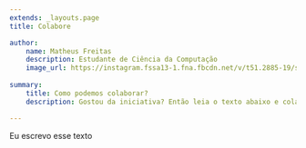 ```yaml
---
extends: _layouts.page
title: Colabore

author: 
    name: Matheus Freitas
    description: Estudante de Ciência da Computação
    image_url: https://instagram.fssa13-1.fna.fbcdn.net/v/t51.2885-19/s150x150/84430627_338878610363247_6944709934332248064_n.jpg?_nc_ht=instagram.fssa13-1.fna.fbcdn.net&_nc_ohc=jo-uMaa1ToQAX-OFVA9&oh=d97a0cc6ddf55dd5d148be76c42c588a&oe=5E911582
    
summary:
    title: Como podemos colaborar?
    description: Gostou da iniciativa? Então leia o texto abaixo e colabore!

---
```


Eu escrevo esse texto
